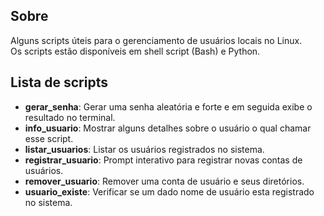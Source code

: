 ## Sobre
Alguns scripts úteis para o gerenciamento de usuários locais no Linux. <br>
Os scripts estão disponíveis em shell script (Bash) e Python.

## Lista de scripts
+ **gerar_senha**:   Gerar uma senha aleatória e forte e em seguida exibe o resultado no terminal.<br>
+ **info_usuario**:   Mostrar alguns detalhes sobre o usuário o qual chamar esse script.<br>
+ **listar_usuarios**:   Listar os usuários registrados no sistema.<br>
+ **registrar_usuario**:   Prompt interativo para registrar novas contas de usuários.<br>
+ **remover_usuario**:   Remover uma conta de usuário e seus diretórios.<br>
+ **usuario_existe**:   Verificar se um dado nome de usuário esta registrado no sistema.<br>
